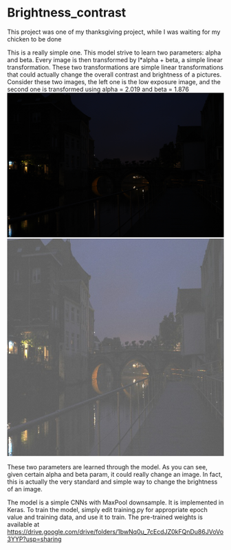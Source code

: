 # Brightness_contrast
This project was one of my thanksgiving project, while I was waiting for my chicken to be done

This is a really simple one. This model strive to learn two parameters: alpha and beta.
Every image is then transformed by I*alpha + beta, a simple linear transformation. These two transformations are simple linear transformations that could actually change the overall contrast and brightness of a pictures.
Consider these two images, the left one is the low exposure image, and the second one is transformed using alpha = 2.019 and beta = 1.876
![a1](dark1.jpg) ![a2](dark1-fixed.jpg)

These two parameters are learned through the model. As you can see, given certain alpha and beta param, it could really change an image.
In fact, this is actually the very standard and simple way to change the brightness of an image.

The model is a simple CNNs with MaxPool downsample. It is implemented in Keras. To train the model, simply edit training.py for appropriate epoch value and training data, and use it to train.
The pre-trained weights is available at https://drive.google.com/drive/folders/1bwNq0u_7cEcdJZ0kFQnDu86JVoVo3YYP?usp=sharing